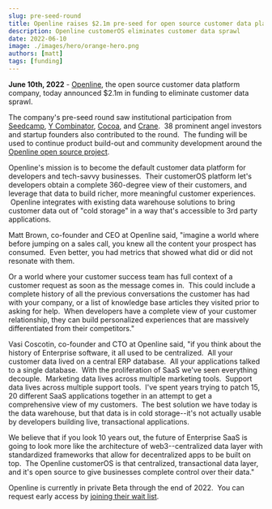 ```yaml
---
slug: pre-seed-round
title: Openline raises $2.1m pre-seed for open source customer data platform
description: Openline customerOS eliminates customer data sprawl
date: 2022-06-10
image: ./images/hero/orange-hero.png
authors: [matt]
tags: [funding]
---
```


**June 10th, 2022** - [Openline][openline], the open source customer data platform company, today announced $2.1m in funding to eliminate customer data sprawl. 

The company's pre-seed round saw institutional participation from [Seedcamp][seedcamp], [Y Combinator][yc], [Cocoa][cocoa], and [Crane][crane].  38 prominent angel investors and startup founders also contributed to the round.  The funding will be used to continue product build-out and community development around the [Openline open source project][github].

<!--References-->

[cocoa]: https://www.cocoa.vc/
[crane]: https://crane.vc/
[github]: https://github.com/openline-ai/
[openline]: </>
[seedcamp]: https://seedcamp.com/
[yc]: https://www.ycombinator.com/

<!--truncate-->

Openline's mission is to become the default customer data platform for developers and tech-savvy businesses.  Their customerOS platform let's developers obtain a complete 360-degree view of their customers, and leverage that data to build richer, more meaningful customer experiences.  Openline integrates with existing data warehouse solutions to bring customer data out of "cold storage" in a way that's accessible to 3rd party applications.

Matt Brown, co-founder and CEO at Openline said, "imagine a world where before jumping on a sales call, you knew all the content your prospect has consumed.  Even better, you had metrics that showed what did or did not resonate with them.

Or a world where your customer success team has full context of a customer request as soon as the message comes in.  This could include a complete history of all the previous conversations the customer has had with your company, or a list of knowledge base articles they visited prior to asking for help.  When developers have a complete view of your customer relationship, they can build personalized experiences that are massively differentiated from their competitors."

Vasi Coscotin, co-founder and CTO at Openline said, "if you think about the history of Enterprise software, it all used to be centralized.  All your customer data lived on a central ERP database.  All your applications talked to a single database.  With the proliferation of SaaS we've seen everything decouple.  Marketing data lives across multiple marketing tools.  Support data lives across multiple support tools.  I've spent years trying to patch 15, 20 different SaaS applications together in an attempt to get a comprehensive view of my customers.  The best solution we have today is the data warehouse, but that data is in cold storage--it's not actually usable by developers building live, transactional applications.

We believe that if you look 10 years out, the future of Enterprise SaaS is going to look more like the architecture of web3--centralized data layer with standardized frameworks that allow for decentralized apps to be built on top.  The Openline customerOS is that centralized, transactional data layer, and it's open source to give businesses complete control over their data."

Openline is currently in private Beta through the end of 2022\.  You can request early access by [joining their wait list][openline].
